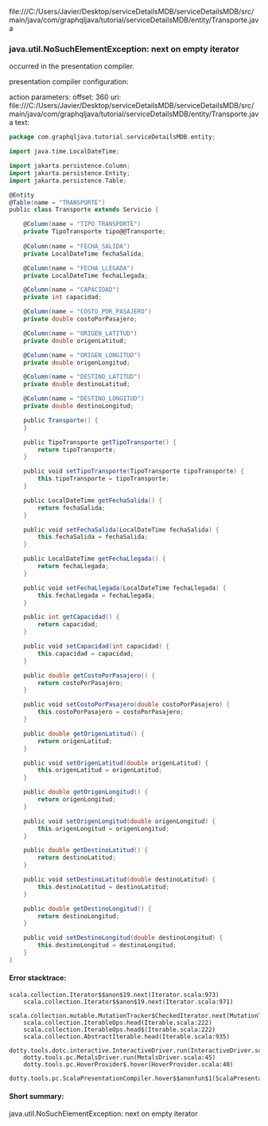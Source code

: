 file:///C:/Users/Javier/Desktop/serviceDetailsMDB/serviceDetailsMDB/src/main/java/com/graphqljava/tutorial/serviceDetailsMDB/entity/Transporte.java
### java.util.NoSuchElementException: next on empty iterator

occurred in the presentation compiler.

presentation compiler configuration:


action parameters:
offset: 360
uri: file:///C:/Users/Javier/Desktop/serviceDetailsMDB/serviceDetailsMDB/src/main/java/com/graphqljava/tutorial/serviceDetailsMDB/entity/Transporte.java
text:
```scala
package com.graphqljava.tutorial.serviceDetailsMDB.entity;

import java.time.LocalDateTime;

import jakarta.persistence.Column;
import jakarta.persistence.Entity;
import jakarta.persistence.Table;

@Entity
@Table(name = "TRANSPORTE")
public class Transporte extends Servicio {

    @Column(name = "TIPO_TRANSPORTE")
    private TipoTransporte tipo@@Transporte;
    
    @Column(name = "FECHA_SALIDA")
    private LocalDateTime fechaSalida;

    @Column(name = "FECHA_LLEGADA")
    private LocalDateTime fechaLlegada;

    @Column(name = "CAPACIDAD")
    private int capacidad;

    @Column(name = "COSTO_POR_PASAJERO")
    private double costoPorPasajero;

    @Column(name = "ORIGEN_LATITUD")
    private double origenLatitud;

    @Column(name = "ORIGEN_LONGITUD")
    private double origenLongitud;

    @Column(name = "DESTINO_LATITUD")
    private double destinoLatitud;

    @Column(name = "DESTINO_LONGITUD")
    private double destinoLongitud;

    public Transporte() {
    }

    public TipoTransporte getTipoTransporte() {
        return tipoTransporte;
    }

    public void setTipoTransporte(TipoTransporte tipoTransporte) {
        this.tipoTransporte = tipoTransporte;
    }

    public LocalDateTime getFechaSalida() {
        return fechaSalida;
    }

    public void setFechaSalida(LocalDateTime fechaSalida) {
        this.fechaSalida = fechaSalida;
    }

    public LocalDateTime getFechaLlegada() {
        return fechaLlegada;
    }

    public void setFechaLlegada(LocalDateTime fechaLlegada) {
        this.fechaLlegada = fechaLlegada;
    }

    public int getCapacidad() {
        return capacidad;
    }

    public void setCapacidad(int capacidad) {
        this.capacidad = capacidad;
    }

    public double getCostoPorPasajero() {
        return costoPorPasajero;
    }

    public void setCostoPorPasajero(double costoPorPasajero) {
        this.costoPorPasajero = costoPorPasajero;
    }

    public double getOrigenLatitud() {
        return origenLatitud;
    }

    public void setOrigenLatitud(double origenLatitud) {
        this.origenLatitud = origenLatitud;
    }

    public double getOrigenLongitud() {
        return origenLongitud;
    }

    public void setOrigenLongitud(double origenLongitud) {
        this.origenLongitud = origenLongitud;
    }

    public double getDestinoLatitud() {
        return destinoLatitud;
    }

    public void setDestinoLatitud(double destinoLatitud) {
        this.destinoLatitud = destinoLatitud;
    }

    public double getDestinoLongitud() {
        return destinoLongitud;
    }

    public void setDestinoLongitud(double destinoLongitud) {
        this.destinoLongitud = destinoLongitud;
    }
}

```



#### Error stacktrace:

```
scala.collection.Iterator$$anon$19.next(Iterator.scala:973)
	scala.collection.Iterator$$anon$19.next(Iterator.scala:971)
	scala.collection.mutable.MutationTracker$CheckedIterator.next(MutationTracker.scala:76)
	scala.collection.IterableOps.head(Iterable.scala:222)
	scala.collection.IterableOps.head$(Iterable.scala:222)
	scala.collection.AbstractIterable.head(Iterable.scala:935)
	dotty.tools.dotc.interactive.InteractiveDriver.run(InteractiveDriver.scala:164)
	dotty.tools.pc.MetalsDriver.run(MetalsDriver.scala:45)
	dotty.tools.pc.HoverProvider$.hover(HoverProvider.scala:40)
	dotty.tools.pc.ScalaPresentationCompiler.hover$$anonfun$1(ScalaPresentationCompiler.scala:376)
```
#### Short summary: 

java.util.NoSuchElementException: next on empty iterator